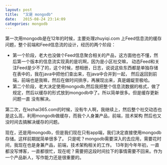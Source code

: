 ```yaml
---
layout: post
title:  "又是 mongodb"
date:   2015-08-24 23:14:09
categories: mongodb
---
```


第一次用mongodb是在12年的时候，主要处理zhuyiqi.com 上Feed信息流的缓存问题，整个前端和Feed信息流的设计，经历的两个阶段：

- 第一个阶段，老大也没做个Feed信息聚合相关的产品，这方面他也不懂，然后第一个版本的信息流实现真的是坑啊，因为是小区社交嘛，
动态Feed和关注Feed是少不了的，这个时候，想相册，日志，说说这些东西都是单独存储在表中的，我在java中把他们查出来，在java中合并到一起，
然后返回到前端，前端也是我嘛，然后在做时间排序，再展现出来，真是龌龊至极哈。
- 第二个阶段，老大决定使用mongodb,然后我把整个信息流数据的格式，做了规定，然后以缓存的形式放到mongodb中了。所以简单很多。但是缓存更新问题一直
没有解决。

第二次，在lezhai365.com的时候，没有牛人啊，我继续上，然后整个社交动态也是这么高，利用mongodb做缓存，而我个人身兼产品，前端，技术架构
然后也又没时间去搞解决缓存的问题。

现在，还是用mongodb，但是我们现在只有app端，我们决定直接使用mongodb存储。这样前期就简单很多了。
只是呢？mongodb需要深入的去应用，需要花时间，我现在也是身兼产品，前端，技术架构相关的工作。
13年到今年年初，一直都没写博客，一直都很忙，现在呢？需要把这段时间拉下的事情需要不回来。作为一个产品新人，写作能力还是很重要的。

